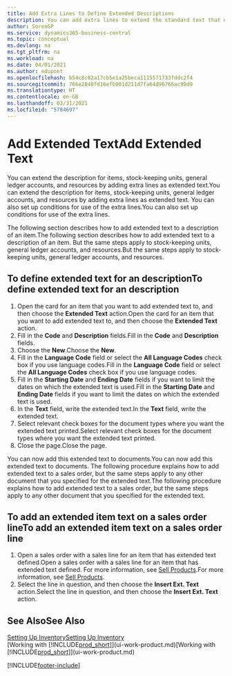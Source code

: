 ```yaml
---
title: Add Extra Lines to Define Extended Descriptions
description: You can add extra lines to extend the standard text that describes an item, a G/L account, and other data.
author: SorenGP
ms.service: dynamics365-business-central
ms.topic: conceptual
ms.devlang: na
ms.tgt_pltfrm: na
ms.workload: na
ms.date: 04/01/2021
ms.author: edupont
ms.openlocfilehash: b54c8c82a17cb5e1a25beca1115571733fddc2f4
ms.sourcegitcommit: 766e2840fd16efb901d211d7fa64d96766ac99d9
ms.translationtype: HT
ms.contentlocale: en-GB
ms.lasthandoff: 03/31/2021
ms.locfileid: "5784697"
---
```

# <a name="add-extended-text"></a><span data-ttu-id="fb4c3-103">Add Extended Text</span><span class="sxs-lookup"><span data-stu-id="fb4c3-103">Add Extended Text</span></span>

<span data-ttu-id="fb4c3-104">You can extend the description for items, stock-keeping units, general ledger accounts, and resources by adding extra lines as extended text.</span><span class="sxs-lookup"><span data-stu-id="fb4c3-104">You can extend the description for items, stock-keeping units, general ledger accounts, and resources by adding extra lines as extended text.</span></span> <span data-ttu-id="fb4c3-105">You can also set up conditions for use of the extra lines.</span><span class="sxs-lookup"><span data-stu-id="fb4c3-105">You can also set up conditions for use of the extra lines.</span></span>  

<span data-ttu-id="fb4c3-106">The following section describes how to add extended text to a description of an item.</span><span class="sxs-lookup"><span data-stu-id="fb4c3-106">The following section describes how to add extended text to a description of an item.</span></span> <span data-ttu-id="fb4c3-107">But the same steps apply to stock-keeping units, general ledger accounts, and resources.</span><span class="sxs-lookup"><span data-stu-id="fb4c3-107">But the same steps apply to stock-keeping units, general ledger accounts, and resources.</span></span>  

## <a name="to-define-extended-text-for-an-description"></a><span data-ttu-id="fb4c3-108">To define extended text for an description</span><span class="sxs-lookup"><span data-stu-id="fb4c3-108">To define extended text for an description</span></span>

1. <span data-ttu-id="fb4c3-109">Open the card for an item that you want to add extended text to, and then choose the **Extended Text** action.</span><span class="sxs-lookup"><span data-stu-id="fb4c3-109">Open the card for an item that you want to add extended text to, and then choose the **Extended Text** action.</span></span>
2. <span data-ttu-id="fb4c3-110">Fill in the **Code** and **Description** fields.</span><span class="sxs-lookup"><span data-stu-id="fb4c3-110">Fill in the **Code** and **Description** fields.</span></span>
3. <span data-ttu-id="fb4c3-111">Choose the **New**.</span><span class="sxs-lookup"><span data-stu-id="fb4c3-111">Choose the **New**.</span></span>
4. <span data-ttu-id="fb4c3-112">Fill in the **Language Code** field or select the **All Language Codes** check box if you use language codes.</span><span class="sxs-lookup"><span data-stu-id="fb4c3-112">Fill in the **Language Code** field or select the **All Language Codes** check box if you use language codes.</span></span>
5. <span data-ttu-id="fb4c3-113">Fill in the **Starting Date** and **Ending Date** fields if you want to limit the dates on which the extended text is used.</span><span class="sxs-lookup"><span data-stu-id="fb4c3-113">Fill in the **Starting Date** and **Ending Date** fields if you want to limit the dates on which the extended text is used.</span></span>
6. <span data-ttu-id="fb4c3-114">In the **Text** field, write the extended text.</span><span class="sxs-lookup"><span data-stu-id="fb4c3-114">In the **Text** field, write the extended text.</span></span>
7. <span data-ttu-id="fb4c3-115">Select relevant check boxes for the document types where you want the extended text printed.</span><span class="sxs-lookup"><span data-stu-id="fb4c3-115">Select relevant check boxes for the document types where you want the extended text printed.</span></span>
8. <span data-ttu-id="fb4c3-116">Close the page.</span><span class="sxs-lookup"><span data-stu-id="fb4c3-116">Close the page.</span></span>

<span data-ttu-id="fb4c3-117">You can now add this extended text to documents.</span><span class="sxs-lookup"><span data-stu-id="fb4c3-117">You can now add this extended text to documents.</span></span> <span data-ttu-id="fb4c3-118">The following procedure explains how to add extended text to a sales order, but the same steps apply to any other document that you specified for the extended text.</span><span class="sxs-lookup"><span data-stu-id="fb4c3-118">The following procedure explains how to add extended text to a sales order, but the same steps apply to any other document that you specified for the extended text.</span></span>  

## <a name="to-add-an-extended-item-text-on-a-sales-order-line"></a><span data-ttu-id="fb4c3-119">To add an extended item text on a sales order line</span><span class="sxs-lookup"><span data-stu-id="fb4c3-119">To add an extended item text on a sales order line</span></span>

1. <span data-ttu-id="fb4c3-120">Open a sales order with a sales line for an item that has extended text defined.</span><span class="sxs-lookup"><span data-stu-id="fb4c3-120">Open a sales order with a sales line for an item that has extended text defined.</span></span> <span data-ttu-id="fb4c3-121">For more information, see [Sell Products](sales-how-sell-products.md).</span><span class="sxs-lookup"><span data-stu-id="fb4c3-121">For more information, see [Sell Products](sales-how-sell-products.md).</span></span>
2. <span data-ttu-id="fb4c3-122">Select the line in question, and then choose the **Insert Ext. Text** action.</span><span class="sxs-lookup"><span data-stu-id="fb4c3-122">Select the line in question, and then choose the **Insert Ext. Text** action.</span></span>

## <a name="see-also"></a><span data-ttu-id="fb4c3-123">See Also</span><span class="sxs-lookup"><span data-stu-id="fb4c3-123">See Also</span></span>

[<span data-ttu-id="fb4c3-124">Setting Up Inventory</span><span class="sxs-lookup"><span data-stu-id="fb4c3-124">Setting Up Inventory</span></span>](inventory-setup-inventory.md)  
<span data-ttu-id="fb4c3-125">[Working with [!INCLUDE[prod_short](includes/prod_short.md)]](ui-work-product.md)</span><span class="sxs-lookup"><span data-stu-id="fb4c3-125">[Working with [!INCLUDE[prod_short](includes/prod_short.md)]](ui-work-product.md)</span></span>


[!INCLUDE[footer-include](includes/footer-banner.md)]